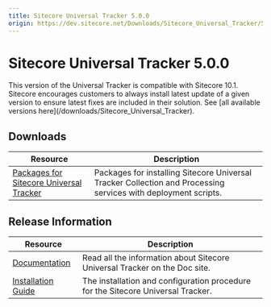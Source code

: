 ```yaml
---
title: Sitecore Universal Tracker 5.0.0
origin: https://dev.sitecore.net/Downloads/Sitecore_Universal_Tracker/5x/Sitecore_Universal_Tracker_500.aspx
---
```


# Sitecore Universal Tracker 5.0.0

  <Alert variant='warning' mb={4}>
    <AlertIcon />
    This version of the Universal Tracker is compatible with Sitecore 10.1.
  </Alert>
  
  <Alert variant='warning' mb={4}>
    <AlertIcon />
    Sitecore encourages customers to always install latest update of a given version to ensure latest fixes are included in their solution. See [all available versions here](/downloads/Sitecore_Universal_Tracker).
  </Alert>
  

## Downloads

 | Resource | Description |
 | --- | --- |
 | [Packages for Sitecore Universal Tracker](https://sitecoredev.azureedge.net/~/media/965E95D4E0E64DA2A316E59138E6FBA2.ashx?date=20210224T132409) | Packages for installing Sitecore Universal Tracker Collection and Processing services with deployment scripts. |

## Release Information

 | Resource | Description |
 | --- | --- |
 | [Documentation](https://doc.sitecore.com/developers/101/sitecore-experience-platform/en/universal-tracker.html) | Read all the information about Sitecore Universal Tracker on the Doc site. |
 | [Installation Guide](https://sitecoredev.azureedge.net/~/media/FBB4BEDFCDF34B29B5BAF8C3FCCC8801.ashx?date=20211214T174735) | The installation and configuration procedure for the Sitecore Universal Tracker. |